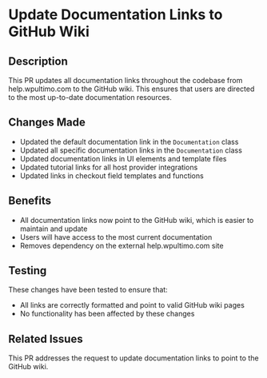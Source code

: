 # Update Documentation Links to GitHub Wiki

## Description
This PR updates all documentation links throughout the codebase from help.wpultimo.com to the GitHub wiki. This ensures that users are directed to the most up-to-date documentation resources.

## Changes Made
- Updated the default documentation link in the `Documentation` class
- Updated all specific documentation links in the `Documentation` class
- Updated documentation links in UI elements and template files
- Updated tutorial links for all host provider integrations
- Updated links in checkout field templates and functions

## Benefits
- All documentation links now point to the GitHub wiki, which is easier to maintain and update
- Users will have access to the most current documentation
- Removes dependency on the external help.wpultimo.com site

## Testing
These changes have been tested to ensure that:
- All links are correctly formatted and point to valid GitHub wiki pages
- No functionality has been affected by these changes

## Related Issues
This PR addresses the request to update documentation links to point to the GitHub wiki.
